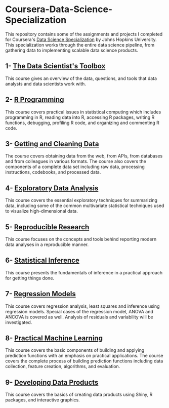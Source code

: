 # Coursera-Data-Science-Specialization
This repository contains some of the assignments and projects I completed for Coursera's [Data Science Specialization](https://www.coursera.org/specializations/jhu-data-science) by Johns Hopkins University. This specialization works through the entire data science pipeline, from gathering data to implementing scalable data science products.

## 1- [The Data Scientist's Toolbox](./1-%20The%20Data%20Scientist's%20Toolbox)
This course gives an overview of the data, questions, and tools that data analysts and data scientists work with. 

## 2- [R Programming](./2-%20R%20Programming)
This course covers practical issues in statistical computing which includes programming in R, reading data into R, accessing R packages, writing R functions, debugging, profiling R code, and organizing and commenting R code.

## 3- [Getting and Cleaning Data](./3-%20%20Getting%20and%20Cleaning%20Data)
The course covers obtaining data from the web, from APIs, from databases and from colleagues in various formats. The course also covers the components of a complete data set including raw data, processing instructions, codebooks, and processed data. 

## 4- [Exploratory Data Analysis](./4-%20Exploratory%20Data%20Analysis)
This course covers the essential exploratory techniques for summarizing data, including some of the common multivariate statistical techniques used to visualize high-dimensional data.

## 5- [Reproducible Research](./5-%20Reproducible%20Research) 
This course focuses on the concepts and tools behind reporting modern data analyses in a reproducible manner.

## 6- [Statistical Inference](./6-%20Statistical%20Inference) 
This course presents the fundamentals of inference in a practical approach for getting things done. 

## 7- [Regression Models](./7-%20Regression%20Models)
This course covers regression analysis, least squares and inference using regression models. Special cases of the regression model, ANOVA and ANCOVA is covered as well. Analysis of residuals and variability will be investigated.

## 8- [Practical Machine Learning](./8-%20Practical%20Machine%20Learning)
This course covers the basic components of building and applying prediction functions with an emphasis on practical applications. The course covers the complete process of building prediction functions including data collection, feature creation, algorithms, and evaluation.

## 9- [Developing Data Products](./9-%20Developing%20Data%20Products) 
This course covers the basics of creating data products using Shiny, R packages, and interactive graphics.

